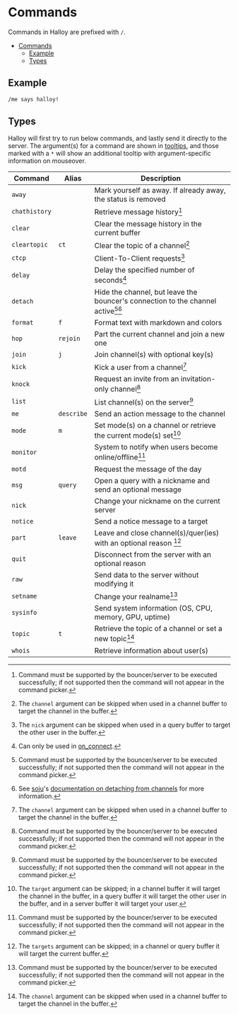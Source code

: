 # Commands

Commands in Halloy are prefixed with `/`.

- [Commands](#commands)
  - [Example](#example)
  - [Types](#types)

## Example

```sh
/me says halloy!
```

## Types

Halloy will first try to run below commands, and lastly send it directly to the server.
The argument(s) for a command are shown in [tooltips](configuration/tooltips.md), and those marked with a `*` will show an additional tooltip with argument-specific information on mouseover.

| Command       | Alias      | Description                                                                        |
| ------------- | ---------- | ---------------------------------------------------------------------------------- |
| `away`        |            | Mark yourself as away. If already away, the status is removed                      |
| `chathistory` |            | Retrieve message history[^5]                                                       |
| `clear`       |            | Clear the message history in the current buffer                                    |
| `cleartopic`  | `ct`       | Clear the topic of a channel[^1]                                                   |
| `ctcp`        |            | Client-To-Client requests[^2]                                                      |
| `delay`       |            | Delay the specified number of seconds[^7]                                          |
| `detach`      |            | Hide the channel, but leave the bouncer's connection to the channel active[^5][^6] |
| `format`      | `f`        | Format text with markdown and colors                                               |
| `hop`         | `rejoin`   | Part the current channel and join a new one                                        |
| `join`        | `j`        | Join channel(s) with optional key(s)                                               |
| `kick`        |            | Kick a user from a channel[^1]                                                     |
| `knock`       |            | Request an invite from an invitation-only channel[^5]                              |
| `list`        |            | List channel(s) on the server[^5]                                                  |
| `me`          | `describe` | Send an action message to the channel                                              |
| `mode`        | `m`        | Set mode(s) on a channel or retrieve the current mode(s) set[^3]                   |
| `monitor`     |            | System to notify when users become online/offline[^5]                              |
| `motd`        |            | Request the message of the day                                                     |
| `msg`         | `query`    | Open a query with a nickname and send an optional message                          |
| `nick`        |            | Change your nickname on the current server                                         |
| `notice`      |            | Send a notice message to a target                                                  |
| `part`        | `leave`    | Leave and close channel(s)/quer(ies) with an optional reason [^4]                  |
| `quit`        |            | Disconnect from the server with an optional reason                                 |
| `raw`         |            | Send data to the server without modifying it                                       |
| `setname`     |            | Change your realname[^5]                                                           |
| `sysinfo`     |            | Send system information (OS, CPU, memory, GPU, uptime)                             |
| `topic`       | `t`        | Retrieve the topic of a channel or set a new topic[^1]                             |
| `whois`       |            | Retrieve information about user(s)                                                 |

[^1]: The `channel` argument can be skipped when used in a channel buffer to target the channel in the buffer.
[^2]: The `nick` argument can be skipped when used in a query buffer to target the other user in the buffer.
[^3]: The `target` argument can be skipped; in a channel buffer it will target the channel in the buffer, in a query buffer it will target the other user in the buffer, and in a server buffer it will target your user.
[^4]: The `targets` argument can be skipped; in a channel or query buffer it will target the current buffer.
[^5]: Command must be supported by the bouncer/server to be executed successfully; if not supported then the command will not appear in the command picker.
[^6]: See [soju](https://soju.im/)'s [documentation on detaching from channels](https://man.sr.ht/chat.sr.ht/bouncer-usage.md#detaching-from-channels) for more information.
[^7]: Can only be used in [on_connect](./configuration/servers/#on_connect).
